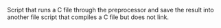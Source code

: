 Script that runs a C file through the preprocessor and save the result into another file
script that compiles a C file but does not link.

